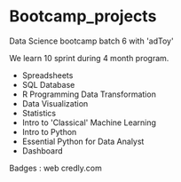 # Bootcamp_projects

Data Science bootcamp batch 6 with 'adToy'

We learn 10 sprint during 4 month program.

- Spreadsheets
- SQL Database
- R Programming Data Transformation
- Data Visualization
- Statistics
- Intro to 'Classical' Machine Learning
- Intro to Python
- Essential Python for Data Analyst
- Dashboard

Badges : web credly.com
